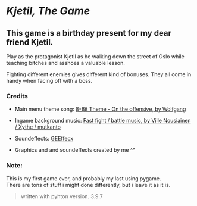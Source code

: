 # _Kjetil, The Game_

## This game is a birthday present for my dear friend Kjetil.

Play as the protagonist Kjetil as he walking down the street of Oslo while teaching bitches and asshoes a valuable lesson.

Fighting different enemies gives different kind of bonuses. They all come in handy when facing off with a boss.

### Credits

- Main menu theme song: [8-Bit Theme - On the offensive, by Wolfgang ](https://opengameart.org/content/8-bit-theme-on-the-offensive)
- Ingame background music: [Fast fight / battle music, by Ville Nousiainen / Xythe / mutkanto](https://opengameart.org/content/fast-fight-battle-music)
- Soundeffects: [GEEffecx](https://opengameart.org/content/punch-slap-n-kick)

- Graphics and and soundeffects created by me ^^

### Note:

This is my first game ever, and probably my last using pygame. <br>
There are tons of stuff i might done differently, but i leave it as it is. <br>

> written with pyhton version. 3.9.7
